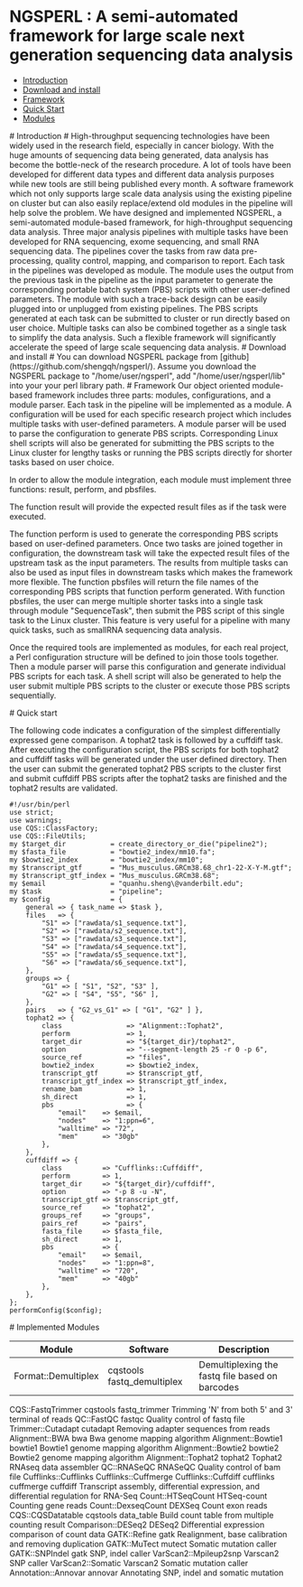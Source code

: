 NGSPERL : A semi-automated framework for large scale next generation sequencing data analysis
==========
* [Introduction](#Introduction)
* [Download and install](#download)
* [Framework](#framework)
* [Quick Start](#example)
* [Modules](#module)

<a name="Introduction"/>
# Introduction #
High-throughput sequencing technologies have been widely used in the research field, especially in cancer biology. With the huge amounts of sequencing data being generated, data analysis has become the bottle-neck of the research procedure. A lot of tools have been developed for different data types and different data analysis purposes while new tools are still being published every month. A software framework which not only supports large scale data analysis using the existing pipeline on cluster but can also easily replace/extend old modules in the pipeline will help solve the problem. We have designed and implemented NGSPERL, a semi-automated module-based framework, for high-throughput sequencing data analysis. Three major analysis pipelines with multiple tasks have been developed for RNA sequencing, exome sequencing, and small RNA sequencing data. The pipelines cover the tasks from raw data pre-processing, quality control, mapping, and comparison to report. Each task in the pipelines was developed as module. The module uses the output from the previous task in the pipeline as the input parameter to generate the corresponding portable batch system (PBS) scripts with other user-defined parameters. The module with such a trace-back design can be easily plugged into or unplugged from existing pipelines. The PBS scripts generated at each task can be submitted to cluster or run directly based on user choice. Multiple tasks can also be combined together as a single task to simplify the data analysis. Such a flexible framework will significantly accelerate the speed of large scale sequencing data analysis.

<a name="download"/>
# Download and install #
You can download NGSPERL package from [github](https://github.com/shengqh/ngsperl/). Assume you download the NGSPERL package to "/home/user/ngsperl", add "/home/user/ngsperl/lib" into your your perl library path.

<a name="framework"/>
# Framework
Our object oriented module-based framework includes three parts: modules, configurations, and a module parser. Each task in the pipeline will be implemented as a module. A configuration will be used for each specific research project which includes multiple tasks with user-defined parameters. A module parser will be used to parse the configuration to generate PBS scripts. Corresponding Linux shell scripts will also be generated for submitting the PBS scripts to the Linux cluster for lengthy tasks or running the PBS scripts directly for shorter tasks based on user choice.  

In order to allow the module integration, each module must implement three functions: result, perform, and pbsfiles. 

The function result will provide the expected result files as if the task were executed.
 
The function perform is used to generate the corresponding PBS scripts based on user-defined parameters. Once two tasks are joined together in configuration, the downstream task will take the expected result files of the upstream task as the input parameters. The results from multiple tasks can also be used as input files in downstream tasks which makes the framework more flexible.
The function pbsfiles will return the file names of the corresponding PBS scripts that function perform generated. With function pbsfiles, the user can merge multiple shorter tasks into a single task through module "SequenceTask", then submit the PBS script of this single task to the Linux cluster. This feature is very useful for a pipeline with many quick tasks, such as smallRNA sequencing data analysis. 

Once the required tools are implemented as modules, for each real project, a Perl configuration structure will be defined to join those tools together. Then a module parser will parse this configuration and generate individual PBS scripts for each task. A shell script will also be generated to help the user submit multiple PBS scripts to the cluster or execute those PBS scripts sequentially. 
  
<a name="example"/>
# Quick start

The following code indicates a configuration of the simplest differentially expressed gene comparison. A tophat2 task is followed by a cuffdiff task. After executing the configuration script, the PBS scripts for both tophat2 and cuffdiff tasks will be generated under the user defined directory. Then the user can submit the generated tophat2 PBS scripts to the cluster first and submit cuffdiff PBS scripts after the tophat2 tasks are finished and the tophat2 results are validated.

	#!/usr/bin/perl
	use strict;
	use warnings;
	use CQS::ClassFactory;
	use CQS::FileUtils;
	my $target_dir           = create_directory_or_die("pipeline2");
	my $fasta_file           = "bowtie2_index/mm10.fa";
	my $bowtie2_index        = "bowtie2_index/mm10";
	my $transcript_gtf       = "Mus_musculus.GRCm38.68_chr1-22-X-Y-M.gtf";
	my $transcript_gtf_index = "Mus_musculus.GRCm38.68";
	my $email                = "quanhu.sheng\@vanderbilt.edu";
	my $task                 = "pipeline";
	my $config               = {
  		general => { task_name => $task },
  		files   => {
		    "S1" => ["rawdata/s1_sequence.txt"],
		    "S2" => ["rawdata/s2_sequence.txt"],
	    	"S3" => ["rawdata/s3_sequence.txt"],
	    	"S4" => ["rawdata/s4_sequence.txt"],
	    	"S5" => ["rawdata/s5_sequence.txt"],
	    	"S6" => ["rawdata/s6_sequence.txt"],
  		},
  		groups => {
	    	"G1" => [ "S1", "S2", "S3" ],
		    "G2" => [ "S4", "S5", "S6" ],
  		},
	  	pairs   => { "G2_vs_G1" => [ "G1", "G2" ] },
  		tophat2 => {
		    class                => "Alignment::Tophat2",
    		perform              => 1,
		    target_dir           => "${target_dir}/tophat2",
		    option               => "--segment-length 25 -r 0 -p 6",
		    source_ref           => "files",
		    bowtie2_index        => $bowtie2_index,
		    transcript_gtf       => $transcript_gtf,
		    transcript_gtf_index => $transcript_gtf_index,
		    rename_bam           => 1,
		    sh_direct            => 1,
		    pbs                  => {
    			"email"    => $email,
    	  		"nodes"    => "1:ppn=6",
    	  		"walltime" => "72",
    	  		"mem"      => "30gb"
    		},
  		},
  		cuffdiff => {
    		class          => "Cufflinks::Cuffdiff",
    		perform        => 1,
    		target_dir     => "${target_dir}/cuffdiff",
    		option         => "-p 8 -u -N",
    		transcript_gtf => $transcript_gtf,
    		source_ref     => "tophat2",
    		groups_ref     => "groups",
    		pairs_ref      => "pairs",
    		fasta_file     => $fasta_file,
    		sh_direct      => 1,
    		pbs            => {
    	  		"email"    => $email,
				"nodes"    => "1:ppn=8",
    	  		"walltime" => "720",
    	  		"mem"      => "40gb"
    		},
  		},
	};
	performConfig($config);

<a name="module"/>
# Implemented Modules

| Module | Software | Description |
|--------|----------|-------------|
|Format::Demultiplex|cqstools fastq_demultiplex|Demultiplexing the fastq file based on barcodes|


CQS::FastqTrimmer	cqstools fastq_trimmer	Trimming 'N' from both 5' and 3' terminal of reads
QC::FastQC	fastqc	Quality control of fastq file
Trimmer::Cutadapt	cutadapt	Removing adapter sequences from reads
Alignment::BWA	bwa	Bwa genome mapping algorithm
Alignment::Bowtie1	bowtie1	Bowtie1 genome mapping algorithm
Alignment::Bowtie2	bowtie2	Bowtie2 genome mapping algorithm
Alignment::Tophat2	tophat2	Tophat2 RNAseq data assembler
QC::RNASeQC	RNASeQC	Quality control of bam file
Cufflinks::Cufflinks
Cufflinks::Cuffmerge
Cufflinks::Cuffdiff	cufflinks
cuffmerge
cuffdiff	Transcript assembly, differential expression, and differential regulation for RNA-Seq
Count::HTSeqCount	HTSeq-count	Counting gene reads
Count::DexseqCount	DEXSeq	Count exon reads
CQS::CQSDatatable	cqstools data_table	Build count table from multiple counting result
Comparison::DESeq2	DESeq2	Differential expression comparison of count data
GATK::Refine	gatk	Realignment, base calibration and removing duplication
GATK::MuTect	mutect	Somatic mutation caller
GATK::SNPIndel	gatk	SNP, indel caller
VarScan2::Mpileup2snp	Varscan2	SNP caller
VarScan2::Somatic	Varscan2	Somatic mutation caller
Annotation::Annovar	annovar	Annotating SNP, indel and somatic mutation

